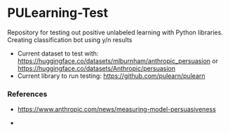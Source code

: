 # PULearning-Test
Repository for testing out positive unlabeled learning with Python libraries.
Creating classification bot using y/n results

- Current dataset to test with: https://huggingface.co/datasets/mlburnham/anthropic_persuasion or https://huggingface.co/datasets/Anthropic/persuasion
- Current library to run testing: https://github.com/pulearn/pulearn

### References
- https://www.anthropic.com/news/measuring-model-persuasiveness

- 
